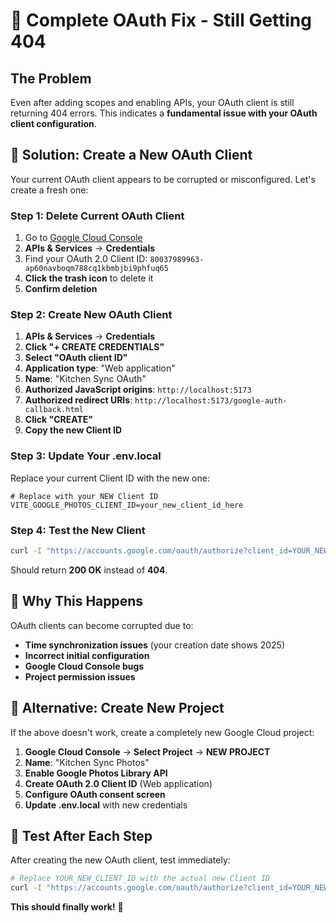 # 🚨 Complete OAuth Fix - Still Getting 404

## The Problem
Even after adding scopes and enabling APIs, your OAuth client is still returning 404 errors. This indicates a **fundamental issue with your OAuth client configuration**.

## 🔧 Solution: Create a New OAuth Client

Your current OAuth client appears to be corrupted or misconfigured. Let's create a fresh one:

### Step 1: Delete Current OAuth Client
1. Go to [Google Cloud Console](https://console.cloud.google.com/)
2. **APIs & Services** → **Credentials**
3. Find your OAuth 2.0 Client ID: `80037989963-ap60navboqm788cq1kbmbjbi9phfuq65`
4. **Click the trash icon** to delete it
5. **Confirm deletion**

### Step 2: Create New OAuth Client
1. **APIs & Services** → **Credentials**
2. **Click "+ CREATE CREDENTIALS"**
3. **Select "OAuth client ID"**
4. **Application type**: "Web application"
5. **Name**: "Kitchen Sync OAuth"
6. **Authorized JavaScript origins**: `http://localhost:5173`
7. **Authorized redirect URIs**: `http://localhost:5173/google-auth-callback.html`
8. **Click "CREATE"**
9. **Copy the new Client ID**

### Step 3: Update Your .env.local
Replace your current Client ID with the new one:

```env
# Replace with your NEW Client ID
VITE_GOOGLE_PHOTOS_CLIENT_ID=your_new_client_id_here
```

### Step 4: Test the New Client
```bash
curl -I "https://accounts.google.com/oauth/authorize?client_id=YOUR_NEW_CLIENT_ID&redirect_uri=http%3A%2F%2Flocalhost%3A5173%2Fgoogle-auth-callback.html&scope=https%3A%2F%2Fwww.googleapis.com%2Fauth%2Fphotoslibrary.readonly&response_type=token&access_type=offline&state=test123"
```

Should return **200 OK** instead of **404**.

## 🎯 Why This Happens

OAuth clients can become corrupted due to:
- **Time synchronization issues** (your creation date shows 2025)
- **Incorrect initial configuration**
- **Google Cloud Console bugs**
- **Project permission issues**

## 🚀 Alternative: Create New Project

If the above doesn't work, create a completely new Google Cloud project:

1. **Google Cloud Console** → **Select Project** → **NEW PROJECT**
2. **Name**: "Kitchen Sync Photos"
3. **Enable Google Photos Library API**
4. **Create OAuth 2.0 Client ID** (Web application)
5. **Configure OAuth consent screen**
6. **Update .env.local** with new credentials

## 🧪 Test After Each Step

After creating the new OAuth client, test immediately:

```bash
# Replace YOUR_NEW_CLIENT_ID with the actual new Client ID
curl -I "https://accounts.google.com/oauth/authorize?client_id=YOUR_NEW_CLIENT_ID&redirect_uri=http%3A%2F%2Flocalhost%3A5173%2Fgoogle-auth-callback.html&scope=https%3A%2F%2Fwww.googleapis.com%2Fauth%2Fphotoslibrary.readonly&response_type=token&access_type=offline&state=test123"
```

**This should finally work!** 🎯
